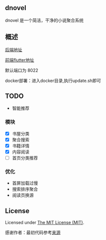 dnovel
------------
dnovel 是一个简洁，干净的小说聚合系统

## 概述

[后端地址](https://github.com/dreamlu/donovel)

[前端flutter地址](https://github.com/dreamlu/donovel-flutter)

默认端口为 8022  

docker部署：进入docker目录,执行update.sh即可  

## TODO
- 智能推荐  

### 模块
- [x] 书屋分类
- [x] 聚合搜索
- [x] 书籍详情
- [x] 内容阅读
- [ ] 首页分类推荐

### 优化
- 首屏加载过慢
- 搜索排序聚合
- 阅读页换源

## License
Licensed under [The MIT License (MIT)](LICENSE).

感谢作者：最初代码参考[来源](https://github.com/hipig/tonovel-go)  